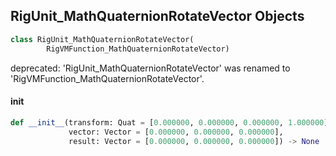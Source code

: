 ## RigUnit_MathQuaternionRotateVector Objects

```python
class RigUnit_MathQuaternionRotateVector(
        RigVMFunction_MathQuaternionRotateVector)
```

deprecated: 'RigUnit_MathQuaternionRotateVector' was renamed to 'RigVMFunction_MathQuaternionRotateVector'.

<a id="unreal.RigUnit_MathQuaternionRotateVector.__init__"></a>

#### __init__

```python
def __init__(transform: Quat = [0.000000, 0.000000, 0.000000, 1.000000],
             vector: Vector = [0.000000, 0.000000, 0.000000],
             result: Vector = [0.000000, 0.000000, 0.000000]) -> None
```

<a id="unreal.RigVMFunction_MathQuaternionGetAxis"></a>